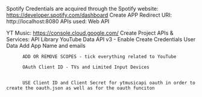 Spotify Credentials are acquired through the Spotify website: https://developer.spotify.com/dashboard
  Create APP
    Redirect URI: http://localhost:8080
    APIs used: Web API

YT Music: https://console.cloud.google.com/
  Create Project
    APIs & Services: API Library
      YouTube Data API v3 - Enable
        Create Credentials
          User Data
          Add App Name and emails

          ADD OR REMOVE SCOPES - tick everything related to YouTube

          OAuth Client ID - TVs and Limited Input Devices


          USE Client ID and Client Secret for ytmusicapi oauth in order to create the oauth.json as well as for the oauth funciton 

